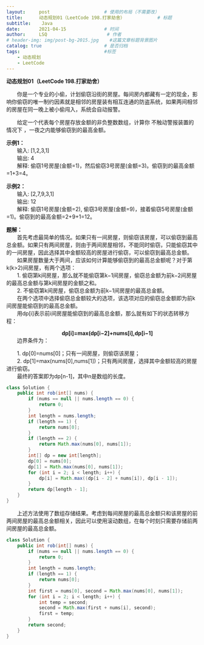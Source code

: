 ```yaml
---
layout:     post                    # 使用的布局（不需要改）
title:      动态规划01（LeetCode 198.打家劫舍）            # 标题 
subtitle:    Java
date:       2021-04-15              # 时间
author:     LSQ                      # 作者
# header-img: img/post-bg-2015.jpg    #这篇文章标题背景图片
catalog: true                       # 是否归档
tags:                               #标签
    - 动态规划
    - LeetCode
---
```



**动态规划01（LeetCode 198.打家劫舍）**  
  
&emsp;&emsp;你是一个专业的小偷，计划偷窃沿街的房屋。每间房内都藏有一定的现金，影响你偷窃的唯一制约因素就是相邻的房屋装有相互连通的防盗系统，如果两间相邻的房屋在同一晚上被小偷闯入，系统会自动报警。

&emsp;&emsp;给定一个代表每个房屋存放金额的非负整数数组，计算你 不触动警报装置的情况下 ，一夜之内能够偷窃到的最高金额。 

**示例1：**  
&emsp;&emsp;输入: [1,2,3,1]  
&emsp;&emsp;输出: 4  
&emsp;&emsp;解释: 偷窃1号房屋(金额=1)，然后偷窃3号房屋(金额=3)。偷窃到的最高金额=1+3=4。  

**示例2：**  
&emsp;&emsp;输入: [2,7,9,3,1]  
&emsp;&emsp;输出: 12  
&emsp;&emsp;解释: 偷窃1号房屋(金额=2), 偷窃3号房屋(金额=9)，接着偷窃5号房屋(金额=1)。偷窃到的最高金额=2+9+1=12。  

**题解：**  
&emsp;&emsp;首先考虑最简单的情况。如果只有一间房屋，则偷窃该房屋，可以偷窃到最高总金额。如果只有两间房屋，则由于两间房屋相邻，不能同时偷窃，只能偷窃其中的一间房屋，因此选择其中金额较高的房屋进行偷窃，可以偷窃到最高总金额。  
&emsp;&emsp;如果房屋数量大于两间，应该如何计算能够偷窃到的最高总金额呢？对于第k(k>2)间房屋，有两个选项：  
&emsp;&emsp;1. 偷窃第k间房屋，那么就不能偷窃第k−1间房屋，偷窃总金额为前k−2间房屋的最高总金额与第k间房屋的金额之和。  
&emsp;&emsp;2. 不偷窃第k间房屋，偷窃总金额为前k−1间房屋的最高总金额。  
&emsp;&emsp;在两个选项中选择偷窃总金额较大的选项，该选项对应的偷窃总金额即为前k间房屋能偷窃到的最高总金额。  
&emsp;&emsp;用dp[i]表示前i间房屋能偷窃到的最高总金额，那么就有如下的状态转移方程：    
<center><b>&emsp;&emsp;dp[i]=max(dp[i−2]+nums[i],dp[i−1]</b></center>  
&emsp;&emsp;边界条件为：  

&emsp;&emsp;1. dp[0]=nums[0]；只有一间房屋，则偷窃该房屋；  
&emsp;&emsp;2. dp[1]=max(nums[0],nums[1])；只有两间房屋，选择其中金额较高的房屋进行偷窃。  
&emsp;&emsp;最终的答案即为dp[n-1]，其中n是数组的长度。

```java
class Solution {
    public int rob(int[] nums) {
        if (nums == null || nums.length == 0) {
            return 0;
        }
        int length = nums.length;
        if (length == 1) {
            return nums[0];
        }
        if (length == 2) {
            return Math.max(nums[0], nums[1]);
        }
        int[] dp = new int[length];
        dp[0] = nums[0];
        dp[1] = Math.max(nums[0], nums[1]);
        for (int i = 2; i < length; i++) {
            dp[i] = Math.max((dp[i - 2] + nums[i]), dp[i - 1]);
        }
        return dp[length - 1];
    }
}
```
&emsp;&emsp;上述方法使用了数组存储结果。考虑到每间房屋的最高总金额只和该房屋的前两间房屋的最高总金额相关，因此可以使用滚动数组，在每个时刻只需要存储前两间房屋的最高总金额。  

```java
class Solution {
    public int rob(int[] nums) {
        if (nums == null || nums.length == 0) {
            return 0;
        }
        int length = nums.length;
        if (length == 1) {
            return nums[0];
        }
        int first = nums[0], second = Math.max(nums[0], nums[1]);
        for (int i = 2; i < length; i++) {
            int temp = second;
            second = Math.max(first + nums[i], second);
            first = temp;
        }
        return second;
    }
}
```



